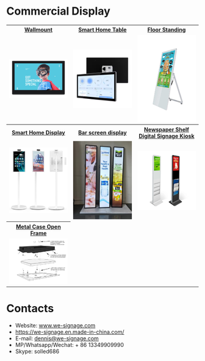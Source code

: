 # Commercial Display


<table textalign="center">
<tr>
    <th><a href="./Wallmount/">Wallmount</a></th>
    <th><a href="./Smart-Home-Table/">Smart Home Table</a></th>
    <th><a href="./Floor-Standing/">Floor Standing</a></th>
    
</tr>
<tr>
    <td width="33.33%"><a href="./Wallmount/"><img src="./img/1.jpg" width="100%" height="auto"/></a></td>
    <td width="33.33%"><a href="./Metal-Case-Open-Frame/"><img src="./img/s-h-table.png" width="100%" height="auto"/></a></td>
    <td width="33.33%"><a href="./Floor-Standing/"><img src="./img/3.jpg" width="100%" height="auto"/></a></td>
</tr>
<tr>
     <th><a href="./Smart-Home-Display/">Smart Home Display</a></th>
  <th><a href="./bar-screen/">Bar screen display</a></th>
  <th><a href="./newspaper-shelf-digital-signage-kiosk/">Newspaper Shelf Digital Signage Kiosk</a></th>
</tr>
<tr>
    <td width="33.33%"><a href="./Smart-Home-Display/"><img src="./img/5.jpg" width="100%" height="auto"/></a></td>
    <td width="33.33%"><a href="./bar-screen/"><img src="./img/4.jpg" width="100%" height="auto"/></a></td>
    <td width="33.33%"><a href="./newspaper-shelf-digital-signage-kiosk/"><img src="./img/6.png" width="auto" height="auto"/></a></td>
  
</tr>
<tr><th><a href="./Metal-Case-Open-Frame/">Metal Case Open Frame</a></th></tr>
<tr>
    <td width="33.33%"><a href="./Metal-Case-Open-Frame/"><img src="./img/2.jpg" width="100%" height="auto"/></a></td>
</tr>
</table>

# Contacts

- Website: www.we-signage.com
- https://we-signage.en.made-in-china.com/
- E-mail: dennis@we-signage.com
- MP/Whatsapp/Wechat: + 86 13349909990
- Skype: solled686
